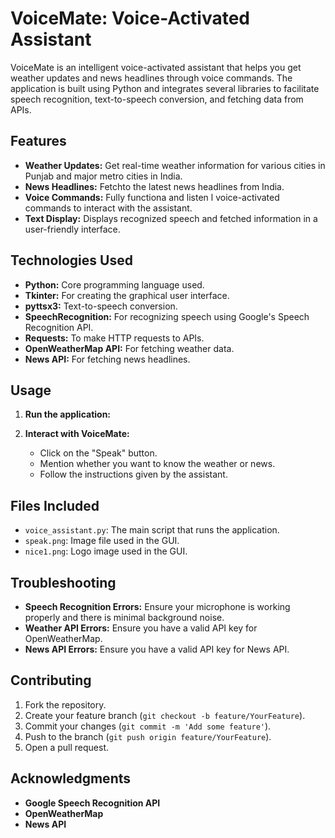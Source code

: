 # VoiceMate: Voice-Activated Assistant

VoiceMate is an intelligent voice-activated assistant that helps you get weather updates and news headlines through voice commands. 
The application is built using Python and integrates several libraries to facilitate speech recognition, text-to-speech conversion, and fetching data from APIs.

## Features

- **Weather Updates:** Get real-time weather information for various cities in Punjab and major metro cities in India.
- **News Headlines:** Fetchto the latest news headlines from India.
- **Voice Commands:** Fully functiona and listen l voice-activated commands to interact with the assistant.
- **Text Display:** Displays recognized speech and fetched information in a user-friendly interface.

## Technologies Used

- **Python:** Core programming language used.
- **Tkinter:** For creating the graphical user interface.
- **pyttsx3:** Text-to-speech conversion.
- **SpeechRecognition:** For recognizing speech using Google's Speech Recognition API.
- **Requests:** To make HTTP requests to APIs.
- **OpenWeatherMap API:** For fetching weather data.
- **News API:** For fetching news headlines.


## Usage

1. **Run the application:**

2. **Interact with VoiceMate:**
   - Click on the "Speak" button.
   - Mention whether you want to know the weather or news.
   - Follow the instructions given by the assistant.

## Files Included

- `voice_assistant.py`: The main script that runs the application.
- `speak.png`: Image file used in the GUI.
- `nice1.png`: Logo image used in the GUI.

## Troubleshooting

- **Speech Recognition Errors:** Ensure your microphone is working properly and there is minimal background noise.
- **Weather API Errors:** Ensure you have a valid API key for OpenWeatherMap.
- **News API Errors:** Ensure you have a valid API key for News API.

## Contributing

1. Fork the repository.
2. Create your feature branch (`git checkout -b feature/YourFeature`).
3. Commit your changes (`git commit -m 'Add some feature'`).
4. Push to the branch (`git push origin feature/YourFeature`).
5. Open a pull request.

## Acknowledgments

- **Google Speech Recognition API**
- **OpenWeatherMap**
- **News API**
